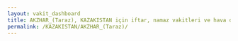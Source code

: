 ```yaml
---
layout: vakit_dashboard
title: AKZHAR_(Taraz), KAZAKISTAN için iftar, namaz vakitleri ve hava durumu - ilçe/eyalet seç
permalink: /KAZAKISTAN/AKZHAR_(Taraz)/
---
```


<script type="text/javascript">
  var GLOBAL_COUNTRY = 'KAZAKISTAN';
  var GLOBAL_CITY = 'AKZHAR_(Taraz)';
  var GLOBAL_STATE = '';
  var lat = 72;
  var lon = 21;
</script>
